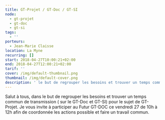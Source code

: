 ```yaml
---
title: GT-Projet / GT-Doc / GT-SI
node:
  - gt-projet
  - gt-doc
  - gt-si
tags:
  - ''
porteurs:
  - Jean-Marie Claisse
location: La Myne
recurring: []
start: 2018-04-27T10:00:21+02:00
end: 2018-04-27T12:00:21+02:00
tarif: ''
cover: /img/default-thumbnail.png
thumbnail: /img/default-cover.png
description: ' le but de regrouper les besoins et trouver un temps commun de transmission ( sur le GT-Doc et GT-SI) pour le sujet de GT-Projet'
---
```

 Salut à tous, dans le but de regrouper les besoins et trouver un temps commun de transmission ( sur le GT-Doc et GT-SI) pour le sujet de GT-Projet. Je vous invite à participer au Futur GT-DOC ce vendredi 27 de 10h à 12h afin de coordonnée les actions possible et faire un travail commun.
